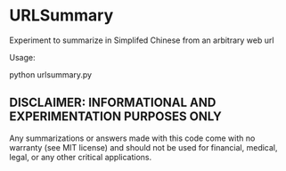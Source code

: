 # URLSummary

Experiment to summarize in Simplifed Chinese from an arbitrary web url

Usage:

python urlsummary.py <url>

## DISCLAIMER: INFORMATIONAL AND EXPERIMENTATION PURPOSES ONLY

Any summarizations or answers made with this code come with no warranty (see MIT license) and should not be used for financial, medical, legal, or any other critical applications.
